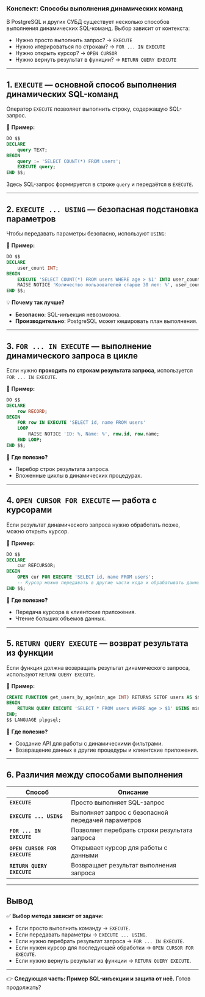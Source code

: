 ### **Конспект: Способы выполнения динамических команд**

В PostgreSQL и других СУБД существует несколько способов выполнения динамических SQL-команд. Выбор зависит от контекста:

- Нужно просто выполнить запрос? → `EXECUTE`
- Нужно итерироваться по строкам? → `FOR ... IN EXECUTE`
- Нужно открыть курсор? → `OPEN CURSOR`
- Нужно вернуть результат в функции? → `RETURN QUERY EXECUTE`

---

## **1. `EXECUTE` — основной способ выполнения динамических SQL-команд**

Оператор `EXECUTE` позволяет выполнить строку, содержащую SQL-запрос.

🔹 **Пример:**

```sql
DO $$ 
DECLARE 
    query TEXT; 
BEGIN 
    query := 'SELECT COUNT(*) FROM users'; 
    EXECUTE query; 
END $$;
```

Здесь SQL-запрос формируется в строке `query` и передаётся в `EXECUTE`.

---

## **2. `EXECUTE ... USING` — безопасная подстановка параметров**

Чтобы передавать параметры безопасно, используют `USING`:

🔹 **Пример:**

```sql
DO $$
DECLARE 
    user_count INT; 
BEGIN 
    EXECUTE 'SELECT COUNT(*) FROM users WHERE age > $1' INTO user_count USING 30;
    RAISE NOTICE 'Количество пользователей старше 30 лет: %', user_count;
END $$;
```

💡 **Почему так лучше?**

- **Безопасно**: SQL-инъекция невозможна.
- **Производительно**: PostgreSQL может кешировать план выполнения.

---

## **3. `FOR ... IN EXECUTE` — выполнение динамического запроса в цикле**

Если нужно **проходить по строкам результата запроса**, используется `FOR ... IN EXECUTE`.

🔹 **Пример:**

```sql
DO $$
DECLARE 
    row RECORD;
BEGIN 
    FOR row IN EXECUTE 'SELECT id, name FROM users' 
    LOOP 
        RAISE NOTICE 'ID: %, Name: %', row.id, row.name;
    END LOOP;
END $$;
```

📌 **Где полезно?**

- Перебор строк результата запроса.
- Вложенные циклы в динамических процедурах.

---

## **4. `OPEN CURSOR FOR EXECUTE` — работа с курсорами**

Если результат динамического запроса нужно обработать позже, можно открыть курсор.

🔹 **Пример:**

```sql
DO $$ 
DECLARE 
    cur REFCURSOR; 
BEGIN 
    OPEN cur FOR EXECUTE 'SELECT id, name FROM users'; 
    -- Курсор можно передавать в другие части кода и обрабатывать данные
END $$;
```

📌 **Где полезно?**

- Передача курсора в клиентские приложения.
- Чтение больших объемов данных.

---

## **5. `RETURN QUERY EXECUTE` — возврат результата из функции**

Если функция должна возвращать результат динамического запроса, используют `RETURN QUERY EXECUTE`.

🔹 **Пример:**

```sql
CREATE FUNCTION get_users_by_age(min_age INT) RETURNS SETOF users AS $$
BEGIN 
    RETURN QUERY EXECUTE 'SELECT * FROM users WHERE age > $1' USING min_age;
END;
$$ LANGUAGE plpgsql;
```

📌 **Где полезно?**

- Создание API для работы с динамическими фильтрами.
- Возвращение данных в другие процедуры и клиентские приложения.

---

## **6. Различия между способами выполнения**

|Способ|Описание|
|---|---|
|**`EXECUTE`**|Просто выполняет SQL-запрос|
|**`EXECUTE ... USING`**|Выполняет запрос с безопасной передачей параметров|
|**`FOR ... IN EXECUTE`**|Позволяет перебрать строки результата запроса|
|**`OPEN CURSOR FOR EXECUTE`**|Открывает курсор для работы с данными|
|**`RETURN QUERY EXECUTE`**|Возвращает результат выполнения запроса|

---

## **Вывод**

✅ **Выбор метода зависит от задачи**:

- Если просто выполнить команду → `EXECUTE`.
- Если передавать параметры → `EXECUTE ... USING`.
- Если нужно перебрать результат запроса → `FOR ... IN EXECUTE`.
- Если нужен курсор для последующей обработки → `OPEN CURSOR FOR EXECUTE`.
- Если нужно вернуть результат из функции → `RETURN QUERY EXECUTE`.

---

👉 **Следующая часть: Пример SQL-инъекции и защита от неё.** Готов продолжать?